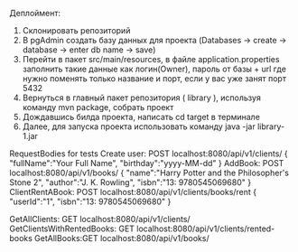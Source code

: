 Деплоймент:
1. Склонировать репозиторий
2. В pgAdmin создать базу данных для проекта (Databases -> create -> database -> enter db name -> save)
3. Перейти в пакет src/main/resources, в файле application.properties заполнить такие данные как логин(Owner), пароль от базы + url где нужно поменять только название и порт, если у вас уже занят порт 5432
4. Вернуться в главный пакет репозитория ( library ), используя команду mvn package, собрать проект
5. Дождавшись билда проекта, написать cd target в терминале
6. Далее, для запуска проекта использовать команду java -jar library-1.jar


RequestBodies for tests
Create user: POST localhost:8080/api/v1/clients/
{
    "fullName":"Your Full Name",
    "birthday":"yyyy-MM-dd"
}
AddBook: POST localhost:8080/api/v1/books/
{
    "name":"Harry Potter and the Philosopher's Stone 2",
    "author":"J. K. Rowling",
    "isbn":"13: 9780545069680"
}
ClientRentABook: POST localhost:8080/api/v1/clients/books/rent
{
    "userId":"1",
    "isbn":"13: 9780545069680"
}

GetAllClients: GET localhost:8080/api/v1/clients/
GetClientsWithRentedBooks: GET localhost:8080/api/v1/clients/rented-books
GetAllBooks:GET localhost:8080/api/v1/books/
